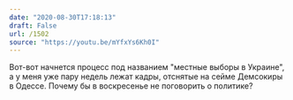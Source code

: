 ```yaml
---
date: "2020-08-30T17:18:13"
draft: False
url: /1502
source: "https://youtu.be/mYfxYs6Kh0I"
---
```


Вот-вот начнется процесс под названием "местные выборы в Украине", а у меня уже пару недель лежат кадры, отснятые на сейме Демсокиры в Одессе. Почему бы в воскресенье не поговорить о политике?
